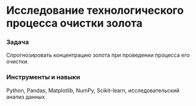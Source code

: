 # Исследование технологического процесса очистки золота

### Задача
Спрогнозировать концентрацию золота при проведении процесса его очистки.

### Инструменты и навыки
Python, Pandas, Matplotlib, NumPy, Scikit-learn, исследовательский анализ данных
